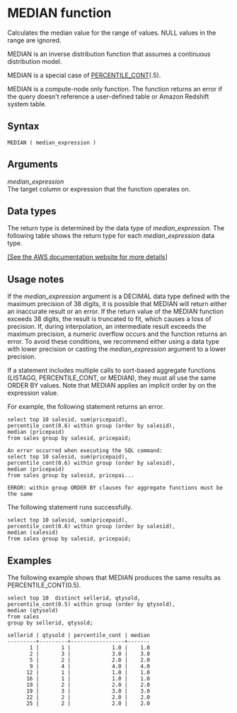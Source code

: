 # MEDIAN function<a name="r_MEDIAN"></a>

Calculates the median value for the range of values\. NULL values in the range are ignored\.

MEDIAN is an inverse distribution function that assumes a continuous distribution model\.

MEDIAN is a special case of [PERCENTILE\_CONT](r_PERCENTILE_CONT.md)\(\.5\)\.

MEDIAN is a compute\-node only function\. The function returns an error if the query doesn't reference a user\-defined table or Amazon Redshift system table\.

## Syntax<a name="r_MEDIAN-synopsis"></a>

```
MEDIAN ( median_expression )
```

## Arguments<a name="r_MEDIAN-arguments"></a>

 *median\_expression*   
The target column or expression that the function operates on\.

## Data types<a name="r_MEDIAN-data-types"></a>

The return type is determined by the data type of *median\_expression*\. The following table shows the return type for each *median\_expression* data type\.

[\[See the AWS documentation website for more details\]](http://docs.aws.amazon.com/redshift/latest/dg/r_MEDIAN.html)

## Usage notes<a name="r_MEDIAN-data-type-usage-notes"></a>

If the *median\_expression* argument is a DECIMAL data type defined with the maximum precision of 38 digits, it is possible that MEDIAN will return either an inaccurate result or an error\. If the return value of the MEDIAN function exceeds 38 digits, the result is truncated to fit, which causes a loss of precision\. If, during interpolation, an intermediate result exceeds the maximum precision, a numeric overflow occurs and the function returns an error\. To avoid these conditions, we recommend either using a data type with lower precision or casting the *median\_expression* argument to a lower precision\. 

If a statement includes multiple calls to sort\-based aggregate functions \(LISTAGG, PERCENTILE\_CONT, or MEDIAN\), they must all use the same ORDER BY values\. Note that MEDIAN applies an implicit order by on the expression value\. 

For example, the following statement returns an error\. 

```
select top 10 salesid, sum(pricepaid), 
percentile_cont(0.6) within group (order by salesid),
median (pricepaid)
from sales group by salesid, pricepaid;

An error occurred when executing the SQL command:
select top 10 salesid, sum(pricepaid), 
percentile_cont(0.6) within group (order by salesid),
median (pricepaid)
from sales group by salesid, pricepai...

ERROR: within group ORDER BY clauses for aggregate functions must be the same
```

The following statement runs successfully\. 

```
select top 10 salesid, sum(pricepaid), 
percentile_cont(0.6) within group (order by salesid),
median (salesid)
from sales group by salesid, pricepaid;
```

## Examples<a name="r_MEDIAN-examples"></a>

The following example shows that MEDIAN produces the same results as PERCENTILE\_CONT\(0\.5\)\. 

```
select top 10  distinct sellerid, qtysold, 
percentile_cont(0.5) within group (order by qtysold),
median (qtysold) 
from sales
group by sellerid, qtysold;

sellerid | qtysold | percentile_cont | median
---------+---------+-----------------+-------
       1 |       1 |             1.0 |    1.0
       2 |       3 |             3.0 |    3.0
       5 |       2 |             2.0 |    2.0
       9 |       4 |             4.0 |    4.0
      12 |       1 |             1.0 |    1.0
      16 |       1 |             1.0 |    1.0
      19 |       2 |             2.0 |    2.0
      19 |       3 |             3.0 |    3.0
      22 |       2 |             2.0 |    2.0
      25 |       2 |             2.0 |    2.0
```